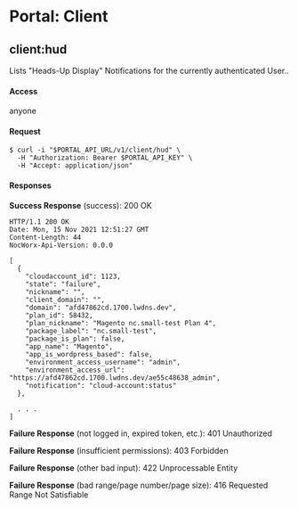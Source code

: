 # Portal: Client

## client:hud
Lists "Heads-Up Display" Notifications for the currently authenticated User..

#### Access
anyone

#### Request
```
$ curl -i "$PORTAL_API_URL/v1/client/hud" \
  -H "Authorization: Bearer $PORTAL_API_KEY" \
  -H "Accept: application/json"
```

#### Responses
**Success Response** (success): 200 OK
```
HTTP/1.1 200 OK
Date: Mon, 15 Nov 2021 12:51:27 GMT
Content-Length: 44
NocWorx-Api-Version: 0.0.0

[
  {
    "cloudaccount_id": 1123,
    "state": "failure",
    "nickname": "",
    "client_domain": "",
    "domain": "afd47862cd.1700.lwdns.dev",
    "plan_id": 58432,
    "plan_nickname": "Magento nc.small-test Plan 4",
    "package_label": "nc.small-test",
    "package_is_plan": false,
    "app_name": "Magento",
    "app_is_wordpress_based": false,
    "environment_access_username": "admin",
    "environment_access_url": "https://afd47862cd.1700.lwdns.dev/ae55c48638_admin",
    "notification": "cloud-account:status"
  },
  
  . . .
]
```

**Failure Response** (not logged in, expired token, etc.): 401 Unauthorized

**Failure Response** (insufficient permissions): 403 Forbidden

**Failure Response** (other bad input): 422 Unprocessable Entity

**Failure Response** (bad range/page number/page size): 416 Requested Range Not Satisfiable
